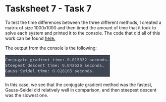 # Tasksheet 7 - Task 7
To test the time differences between the three different methods, I created a matrix of size 1000x1000 and then timed the amount of time that it took to solve each system and printed it to the console. The code that did all of this work can be found [here.](../../software/matrix/sheet7task7.c)

The output from the console is the following:

![Output](task7.png)

In this case, we see that the conjugate gradient method was the fastest, Gauss-Seidel did relatively well in comparison, and then steepest descent was the slowest one.
